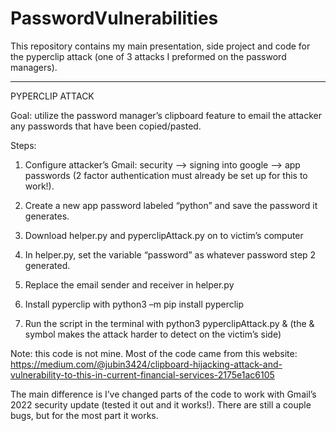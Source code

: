 # PasswordVulnerabilities

This repository contains my main presentation, side project and code for the pyperclip attack (one of 3 attacks I preformed on the password managers).

---------------------------------------------------------------------------------------------------------------------------------------------------------

PYPERCLIP ATTACK 

Goal: utilize the password manager’s clipboard feature to email the attacker any passwords that have been copied/pasted.  

Steps: 

1. Configure attacker’s Gmail: security --> signing into google –> app passwords (2 factor authentication must already be set up for this to work!).  

2. Create a new app password labeled “python” and save the password it generates.   

3. Download helper.py and pyperclipAttack.py on to victim’s computer

4. In helper.py, set the variable “password” as whatever password step 2 generated.  

5. Replace the email sender and receiver in helper.py  

6. Install pyperclip with python3 –m pip install pyperclip    

7. Run the script in the terminal with python3 pyperclipAttack.py & (the & symbol makes the attack harder to detect on the victim’s side) 

 

Note: this code is not mine. Most of the code came from this website: https://medium.com/@jubin3424/clipboard-hijacking-attack-and-vulnerability-to-this-in-current-financial-services-2175e1ac6105    

The main difference is I’ve changed parts of the code to work with Gmail’s 2022 security update (tested it out and it works!). There are still a couple bugs, but for the most part it works. 
